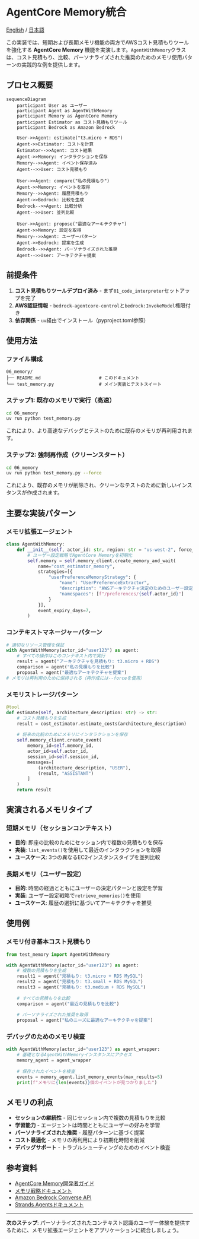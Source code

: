 # AgentCore Memory統合

[English](README.md) / [日本語](README_ja.md)

この実装では、短期および長期メモリ機能の両方でAWSコスト見積もりツールを強化する **AgentCore Memory** 機能を実演します。`AgentWithMemory`クラスは、コスト見積もり、比較、パーソナライズされた推奨のためのメモリ使用パターンの実践的な例を提供します。

## プロセス概要

```mermaid
sequenceDiagram
    participant User as ユーザー
    participant Agent as AgentWithMemory
    participant Memory as AgentCore Memory
    participant Estimator as コスト見積もりツール
    participant Bedrock as Amazon Bedrock

    User->>Agent: estimate("t3.micro + RDS")
    Agent->>Estimator: コストを計算
    Estimator-->>Agent: コスト結果
    Agent->>Memory: インタラクションを保存
    Memory-->>Agent: イベント保存済み
    Agent-->>User: コスト見積もり

    User->>Agent: compare("私の見積もり")
    Agent->>Memory: イベントを取得
    Memory-->>Agent: 履歴見積もり
    Agent->>Bedrock: 比較を生成
    Bedrock-->>Agent: 比較分析
    Agent-->>User: 並列比較

    User->>Agent: propose("最適なアーキテクチャ")
    Agent->>Memory: 設定を取得
    Memory-->>Agent: ユーザーパターン
    Agent->>Bedrock: 提案を生成
    Bedrock-->>Agent: パーソナライズされた推奨
    Agent-->>User: アーキテクチャ提案
```

## 前提条件

1. **コスト見積もりツールデプロイ済み** - まず`01_code_interpreter`セットアップを完了
2. **AWS認証情報** - `bedrock-agentcore-control`と`bedrock:InvokeModel`権限付き
3. **依存関係** - `uv`経由でインストール（pyproject.toml参照）

## 使用方法

### ファイル構成

```
06_memory/
├── README.md                      # このドキュメント
└── test_memory.py                 # メイン実装とテストスイート
```

### ステップ1: 既存のメモリで実行（高速）

```bash
cd 06_memory
uv run python test_memory.py
```

これにより、より高速なデバッグとテストのために既存のメモリが再利用されます。

### ステップ2: 強制再作成（クリーンスタート）

```bash
cd 06_memory
uv run python test_memory.py --force
```

これにより、既存のメモリが削除され、クリーンなテストのために新しいインスタンスが作成されます。

## 主要な実装パターン

### メモリ拡張エージェント

```python
class AgentWithMemory:
    def __init__(self, actor_id: str, region: str = "us-west-2", force_recreate: bool = False):
        # ユーザー設定戦略でAgentCore Memoryを初期化
        self.memory = self.memory_client.create_memory_and_wait(
            name="cost_estimator_memory",
            strategies=[{
                "userPreferenceMemoryStrategy": {
                    "name": "UserPreferenceExtractor",
                    "description": "AWSアーキテクチャ決定のためのユーザー設定を抽出",
                    "namespaces": [f"/preferences/{self.actor_id}"]
                }
            }],
            event_expiry_days=7,
        )
```

### コンテキストマネージャーパターン

```python
# 適切なリソース管理を保証
with AgentWithMemory(actor_id="user123") as agent:
    # すべての操作はこのコンテキスト内で実行
    result = agent("アーキテクチャを見積もり: t3.micro + RDS")
    comparison = agent("私の見積もりを比較")
    proposal = agent("最適なアーキテクチャを提案")
# メモリは再利用のために保持される（再作成には--forceを使用）
```

### メモリストレージパターン

```python
@tool
def estimate(self, architecture_description: str) -> str:
    # コスト見積もりを生成
    result = cost_estimator.estimate_costs(architecture_description)
    
    # 将来の比較のためにメモリにインタラクションを保存
    self.memory_client.create_event(
        memory_id=self.memory_id,
        actor_id=self.actor_id,
        session_id=self.session_id,
        messages=[
            (architecture_description, "USER"),
            (result, "ASSISTANT")
        ]
    )
    return result
```

## 実演されるメモリタイプ

### 短期メモリ（セッションコンテキスト）
- **目的**: 即座の比較のためにセッション内で複数の見積もりを保存
- **実装**: `list_events()`を使用して最近のインタラクションを取得
- **ユースケース**: 3つの異なるEC2インスタンスタイプを並列比較

### 長期メモリ（ユーザー設定）
- **目的**: 時間の経過とともにユーザーの決定パターンと設定を学習
- **実装**: ユーザー設定戦略で`retrieve_memories()`を使用
- **ユースケース**: 履歴の選択に基づいてアーキテクチャを推奨

## 使用例

### メモリ付き基本コスト見積もり

```python
from test_memory import AgentWithMemory

with AgentWithMemory(actor_id="user123") as agent:
    # 複数の見積もりを生成
    result1 = agent("見積もり: t3.micro + RDS MySQL")
    result2 = agent("見積もり: t3.small + RDS MySQL") 
    result3 = agent("見積もり: t3.medium + RDS MySQL")
    
    # すべての見積もりを比較
    comparison = agent("最近の見積もりを比較")
    
    # パーソナライズされた推奨を取得
    proposal = agent("私のニーズに最適なアーキテクチャを提案")
```

### デバッグのためのメモリ検査

```python
with AgentWithMemory(actor_id="user123") as agent_wrapper:
    # 基礎となるAgentWithMemoryインスタンスにアクセス
    memory_agent = agent_wrapper
    
    # 保存されたイベントを検査
    events = memory_agent.list_memory_events(max_results=5)
    print(f"メモリに{len(events)}個のイベントが見つかりました")
```

## メモリの利点

- **セッションの継続性** - 同じセッション内で複数の見積もりを比較
- **学習能力** - エージェントは時間とともにユーザーの好みを学習
- **パーソナライズされた推奨** - 履歴パターンに基づく提案
- **コスト最適化** - メモリの再利用により初期化時間を削減
- **デバッグサポート** - トラブルシューティングのためのイベント検査

## 参考資料

- [AgentCore Memory開発者ガイド](https://docs.aws.amazon.com/bedrock-agentcore/latest/devguide/memory.html)
- [メモリ戦略ドキュメント](https://docs.aws.amazon.com/bedrock-agentcore/latest/devguide/memory-strategies.html)
- [Amazon Bedrock Converse API](https://docs.aws.amazon.com/bedrock/latest/userguide/conversation-inference.html)
- [Strands Agentsドキュメント](https://github.com/aws-samples/strands-agents)

---

**次のステップ**: パーソナライズされたコンテキスト認識のユーザー体験を提供するために、メモリ拡張エージェントをアプリケーションに統合しましょう。
